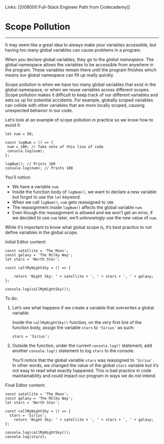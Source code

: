 Links:  [[008000 Full-Stack Engineer Path from Codecademy]]
# Scope Pollution
---
It may seem like a great idea to always make your variables accessible, but having too many global variables can cause problems in a program.

When you declare global variables, they go to the _global namespace_. The global namespace allows the variables to be accessible from anywhere in the program. These variables remain there until the program finishes which means our global namespace can fill up really quickly.

_Scope pollution_ is when we have too many global variables that exist in the global namespace, or when we reuse variables across different scopes. Scope pollution makes it difficult to keep track of our different variables and sets us up for potential accidents. For example, globally scoped variables can collide with other variables that are more locally scoped, causing unexpected behavior in our code.

Let’s look at an example of scope pollution in practice so we know how to avoid it:

	let num = 50;  

	const logNum = () => {  
	 num = 100; // Take note of this line of code  
	 console.log(num);  
	};  

	logNum(); // Prints 100  
	console.log(num); // Prints 100

You’ll notice:

-   We have a variable `num`.
-   Inside the function body of `logNum()`, we want to declare a new variable but forgot to use the `let` keyword.
-   When we call `logNum()`, `num` gets reassigned to `100`.
-   The reassignment inside `logNum()` affects the global variable `num`.
-   Even though the reassignment is allowed and we won’t get an error, if we decided to use `num` later, we’ll unknowingly use the new value of `num`.

While it’s important to know what global scope is, it’s best practice to not define variables in the global scope.

Initial Editor content:
 
	const satellite = 'The Moon';
	const galaxy = 'The Milky Way';
	let stars = 'North Star';

	const callMyNightSky = () => {

		return 'Night Sky: ' + satellite + ', ' + stars + ', ' + galaxy;
	};

	console.log(callMyNightSky());

To do:
1. Let’s see what happens if we create a variable that overwrites a global variable.
	
	Inside the `callMyNightSky()` function, on the very first line of the function body, assign the variable `stars` to `'Sirius'` as such:

	```
	stars = 'Sirius';
	```
2. Outside the function, under the current `console.log()` statement, add another `console.log()` statement to log `stars` to the console.
	
	You’ll notice that the global variable `stars` was reassigned to `'Sirius'`. In other words, we changed the value of the global `stars` variable but it’s not easy to read what exactly happened. This is bad practice in code maintainability and could impact our program in ways we do not intend.

Final Editor content:

	const satellite = 'The Moon';
	const galaxy = 'The Milky Way';
	let stars = 'North Star';

	const callMyNightSky = () => {
	  stars = 'Sirius';
		return 'Night Sky: ' + satellite + ', ' + stars + ', ' + galaxy;
	};

	console.log(callMyNightSky());
	console.log(stars);